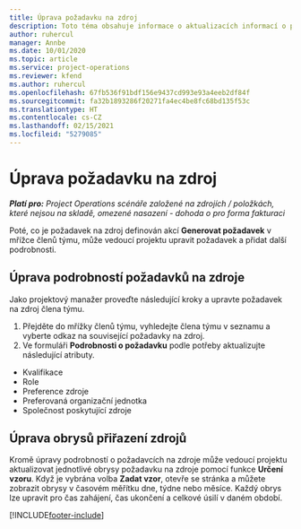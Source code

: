 ```yaml
---
title: Úprava požadavku na zdroj
description: Toto téma obsahuje informace o aktualizacích informací o požadavcích na zdroj.
author: ruhercul
manager: Annbe
ms.date: 10/01/2020
ms.topic: article
ms.service: project-operations
ms.reviewer: kfend
ms.author: ruhercul
ms.openlocfilehash: 67fb536f91bdf156e9437cd993e93a4eeb2df84f
ms.sourcegitcommit: fa32b1893286f20271fa4ec4be8fc68bd135f53c
ms.translationtype: HT
ms.contentlocale: cs-CZ
ms.lasthandoff: 02/15/2021
ms.locfileid: "5279085"
---
```

# <a name="edit-a-resource-requirement"></a>Úprava požadavku na zdroj

_**Platí pro:** Project Operations scénáře založené na zdrojích / položkách, které nejsou na skladě, omezené nasazení - dohoda o pro forma fakturaci_

Poté, co je požadavek na zdroj definován akcí **Generovat požadavek** v mřížce členů týmu, může vedoucí projektu upravit požadavek a přidat další podrobnosti.

## <a name="edit-resource-requirement-details"></a>Úprava podrobností požadavků na zdroje

Jako projektový manažer proveďte následující kroky a upravte požadavek na zdroj člena týmu.

1. Přejděte do mřížky členů týmu, vyhledejte člena týmu v seznamu a vyberte odkaz na související požadavky na zdroj.
2. Ve formuláři **Podrobnosti o požadavku** podle potřeby aktualizujte následující atributy.

- Kvalifikace
- Role
- Preference zdroje
- Preferovaná organizační jednotka
- Společnost poskytující zdroje

## <a name="edit-resource-assignment-contours"></a>Úprava obrysů přiřazení zdrojů

Kromě úpravy podrobností o požadavcích na zdroje může vedoucí projektu aktualizovat jednotlivé obrysy požadavku na zdroje pomocí funkce **Určení vzoru**. Když je vybrána volba **Zadat vzor**, otevře se stránka a můžete zobrazit obrysy v časovém měřítku dne, týdne nebo měsíce. Každý obrys lze upravit pro čas zahájení, čas ukončení a celkové úsilí v daném období.

[!INCLUDE[footer-include](../includes/footer-banner.md)]